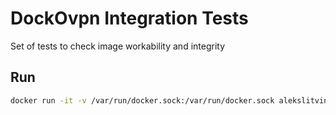 # DockOvpn Integration Tests
Set of tests to check image workability and integrity

## Run
```bash
docker run -it -v /var/run/docker.sock:/var/run/docker.sock alekslitvinenk/dockovpn-it
```
